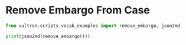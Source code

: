 # Remove Embargo From Case

```python exec="true" idprefix=""
from vultron.scripts.vocab_examples import remove_embargo, json2md

print(json2md(remove_embargo()))
```
